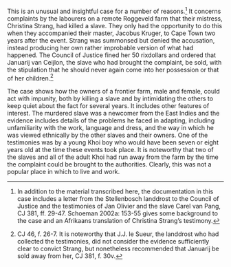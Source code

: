 This is an unusual and insightful case for a number of reasons.[^1] It concerns complaints by the labourers on a remote Roggeveld farm that their mistress, Christina Strang, had killed a slave. They only had the opportunity to do this when they accompanied their master, Jacobus Kruger, to Cape Town two years after the event. Strang was summonsed but denied the accusation, instead producing her own rather improbable version of what had happened. The Council of Justice fined her 50 rixdollars and ordered that Januarij van Ceijlon, the slave who had brought the complaint, be sold, with the stipulation that he should never again come into her possession or that of her children.[^2]

The case shows how the owners of a frontier farm, male and female, could act with impunity, both by killing a slave and by intimidating the others to keep quiet about the fact for several years. It includes other features of interest. The murdered slave was a newcomer from the East Indies and the evidence includes details of the problems he faced in adapting, including unfamiliarity with the work, language and dress, and the way in which he was viewed ethnically by the other slaves and their owners. One of the testimonies was by a young Khoi boy who would have been seven or eight years old at the time these events took place. It is noteworthy that two of the slaves and all of the adult Khoi had run away from the farm by the time the complaint could be brought to the authorities. Clearly, this was not a popular place in which to live and work.

[^1]: In addition to the material transcribed here, the documentation in this case includes a letter from the Stellenbosch landdrost to the Council of Justice and the testimonies of Jan Olivier and the slave Carel van Pang, CJ 381, ff. 29-47. Schoeman 2002a: 153-55 gives some background to the case and an Afrikaans translation of Christina Strang’s testimony.

[^2]: CJ 46, f. 26-7. It is noteworthy that J.J. le Sueur, the landdrost who had collected the testimonies, did not consider the evidence sufficiently clear to convict Strang, but nonetheless recommended that Januarij be sold away from her, CJ 381, f. 30v.
